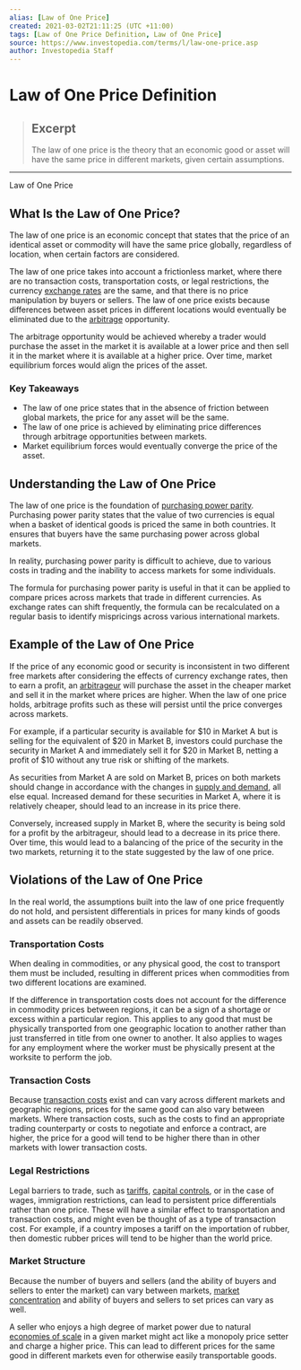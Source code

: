 ```yaml
---
alias: [Law of One Price]
created: 2021-03-02T21:11:25 (UTC +11:00)
tags: [Law of One Price Definition, Law of One Price]
source: https://www.investopedia.com/terms/l/law-one-price.asp
author: Investopedia Staff
---
```


# Law of One Price Definition

> ## Excerpt
> The law of one price is the theory that an economic good or asset will have the same price in different markets, given certain assumptions.

---

Law of One Price
## What Is the Law of One Price?

The law of one price is an economic concept that states that the price of an identical asset or commodity will have the same price globally, regardless of location, when certain factors are considered.

The law of one price takes into account a frictionless market, where there are no transaction costs, transportation costs, or legal restrictions, the currency [exchange rates](https://www.investopedia.com/terms/e/exchangerate.asp) are the same, and that there is no price manipulation by buyers or sellers. The law of one price exists because differences between asset prices in different locations would eventually be eliminated due to the [arbitrage](https://www.investopedia.com/terms/a/arbitrage.asp) opportunity.

The arbitrage opportunity would be achieved whereby a trader would purchase the asset in the market it is available at a lower price and then sell it in the market where it is available at a higher price. Over time, market equilibrium forces would align the prices of the asset.

### Key Takeaways

-   The law of one price states that in the absence of friction between global markets, the price for any asset will be the same. 
-   The law of one price is achieved by eliminating price differences through arbitrage opportunities between markets.
-   Market equilibrium forces would eventually converge the price of the asset.

## Understanding the Law of One Price

The law of one price is the foundation of [purchasing power parity](https://www.investopedia.com/terms/p/purchasingpower.asp). Purchasing power parity states that the value of two currencies is equal when a basket of identical goods is priced the same in both countries. It ensures that buyers have the same purchasing power across global markets.

In reality, purchasing power parity is difficult to achieve, due to various costs in trading and the inability to access markets for some individuals.

The formula for purchasing power parity is useful in that it can be applied to compare prices across markets that trade in different currencies. As exchange rates can shift frequently, the formula can be recalculated on a regular basis to identify mispricings across various international markets.

## Example of the Law of One Price

If the price of any economic good or security is inconsistent in two different free markets after considering the effects of currency exchange rates, then to earn a profit, an [arbitrageur](https://www.investopedia.com/terms/a/arbitrageur.asp) will purchase the asset in the cheaper market and sell it in the market where prices are higher. When the law of one price holds, arbitrage profits such as these will persist until the price converges across markets.

For example, if a particular security is available for $10 in Market A but is selling for the equivalent of $20 in Market B, investors could purchase the security in Market A and immediately sell it for $20 in Market B, netting a profit of $10 without any true risk or shifting of the markets.

As securities from Market A are sold on Market B, prices on both markets should change in accordance with the changes in [supply and demand](https://www.investopedia.com/terms/l/law-of-supply-demand.asp), all else equal. Increased demand for these securities in Market A, where it is relatively cheaper, should lead to an increase in its price there.

Conversely, increased supply in Market B, where the security is being sold for a profit by the arbitrageur, should lead to a decrease in its price there. Over time, this would lead to a balancing of the price of the security in the two markets, returning it to the state suggested by the law of one price.

## Violations of the Law of One Price

In the real world, the assumptions built into the law of one price frequently do not hold, and persistent differentials in prices for many kinds of goods and assets can be readily observed. 

### Transportation Costs

When dealing in commodities, or any physical good, the cost to transport them must be included, resulting in different prices when commodities from two different locations are examined.

If the difference in transportation costs does not account for the difference in commodity prices between regions, it can be a sign of a shortage or excess within a particular region. This applies to any good that must be physically transported from one geographic location to another rather than just transferred in title from one owner to another. It also applies to wages for any employment where the worker must be physically present at the worksite to perform the job. 

### Transaction Costs

Because [transaction costs](https://www.investopedia.com/terms/t/transactioncosts.asp) exist and can vary across different markets and geographic regions, prices for the same good can also vary between markets. Where transaction costs, such as the costs to find an appropriate trading counterparty or costs to negotiate and enforce a contract, are higher, the price for a good will tend to be higher there than in other markets with lower transaction costs.

### Legal Restrictions

Legal barriers to trade, such as [tariffs](https://www.investopedia.com/terms/i/import-duty.asp), [capital controls](https://www.investopedia.com/terms/c/capital_conrol.asp), or in the case of wages, immigration restrictions, can lead to persistent price differentials rather than one price. These will have a similar effect to transportation and transaction costs, and might even be thought of as a type of transaction cost. For example, if a country imposes a tariff on the importation of rubber, then domestic rubber prices will tend to be higher than the world price. 

### Market Structure

Because the number of buyers and sellers (and the ability of buyers and sellers to enter the market) can vary between markets, [market concentration](https://www.investopedia.com/terms/c/concentrationratio.asp) and ability of buyers and sellers to set prices can vary as well.

A seller who enjoys a high degree of market power due to natural [economies of scale](https://www.investopedia.com/terms/e/economiesofscale.asp) in a given market might act like a monopoly price setter and charge a higher price. This can lead to different prices for the same good in different markets even for otherwise easily transportable goods.
